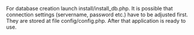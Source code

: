 
For database creation launch install/install_db.php.
It is possible that connection settings (servername, password etc.) have to be adjusted first.
They are stored at file config/config.php.
After that application is ready to use.

